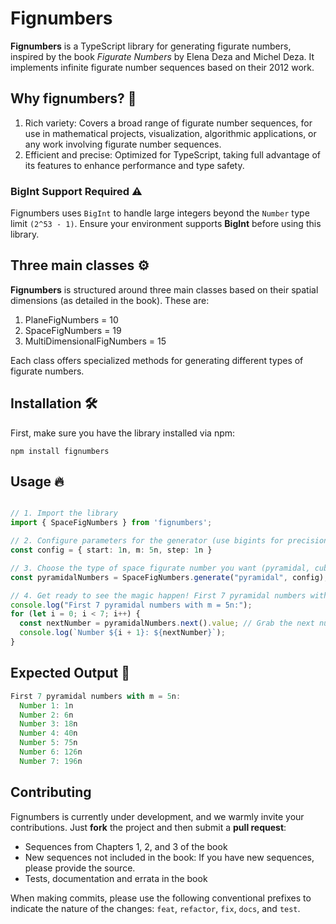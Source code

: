 # Fignumbers

**Fignumbers** is a TypeScript library for generating figurate numbers, inspired by the book *Figurate Numbers* by Elena Deza and Michel Deza. It implements infinite figurate number sequences based on their 2012 work.

## Why fignumbers? 🚀

1. Rich variety: Covers a broad range of figurate number sequences, for use in mathematical projects, visualization, algorithmic applications, or any work involving figurate number sequences.
2. Efficient and precise: Optimized for TypeScript, taking full advantage of its features to enhance performance and type safety.

### BigInt Support Required ⚠️

Fignumbers uses `BigInt` to handle large integers beyond the `Number` type limit `(2^53 - 1)`.
Ensure your environment supports **BigInt** before using this library.

## Three main classes ⚙️

**Fignumbers** is structured around three main classes based on their spatial dimensions (as detailed in the book). These are:

1. PlaneFigNumbers = 10
2. SpaceFigNumbers = 19
3. MultiDimensionalFigNumbers = 15

Each class offers specialized methods for generating different types of figurate numbers.

## Installation 🛠️

First, make sure you have the library installed via npm:

```node
npm install fignumbers
```

## Usage 🔥

```ts

// 1. Import the library
import { SpaceFigNumbers } from 'fignumbers';

// 2. Configure parameters for the generator (use bigints for precision!)
const config = { start: 1n, m: 5n, step: 1n }

// 3. Choose the type of space figurate number you want (pyramidal, cubic, etc.)
const pyramidalNumbers = SpaceFigNumbers.generate("pyramidal", config);

// 4. Get ready to see the magic happen! First 7 pyramidal numbers with m = 5n:
console.log("First 7 pyramidal numbers with m = 5n:");
for (let i = 0; i < 7; i++) {
  const nextNumber = pyramidalNumbers.next().value; // Grab the next number in the sequence
  console.log(`Number ${i + 1}: ${nextNumber}`);
}

```

## Expected Output 🌟

```ts
First 7 pyramidal numbers with m = 5n:
  Number 1: 1n
  Number 2: 6n
  Number 3: 18n
  Number 4: 40n
  Number 5: 75n
  Number 6: 126n
  Number 7: 196n
```

## Contributing

Fignumbers is currently under development, and we warmly invite your contributions. Just **fork** the project and then submit a **pull request**:

- Sequences from Chapters 1, 2, and 3 of the book
- New sequences not included in the book: If you have new sequences, please provide the source.
- Tests, documentation and errata in the book

When making commits, please use the following conventional prefixes to indicate the nature of the changes: `feat`, `refactor`, `fix`, `docs`, and `test`.
